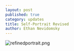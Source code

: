 ```yaml
---
layout: post
published: true
category: updates
title: Self-Portrait Revised
author: Ethan Nevidomsky
---
```

![refinedportrait.png]({{site.baseurl}}/assets/refinedportrait.png)
